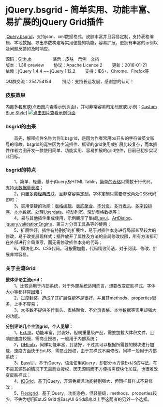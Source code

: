 jQuery.bsgrid - 简单实用、功能丰富、易扩展的jQuery Grid插件
=======================================================

<a href="http://thebestofyouth.com/bsgrid/" target="_blank">jQuery.bsgrid</a>，支持json、xml数据格式，皮肤丰富并且容易定制，支持表格编辑、本地数据、导出参数构建等实用便捷的功能，容易扩展，更拥有丰富的示例以及问题反馈的及时响应。

源码：[Github](https://github.com/baishui2004/jquery.bsgrid/)&emsp;&emsp;&emsp;&emsp;&emsp;演示：<a href="http://bsgrid.oschina.mopaasapp.com/documention/themes.html" target="_blank">皮肤</a>&emsp;<a href="http://bsgrid.oschina.mopaasapp.com/examples/zh-CN.html" target="_blank">示例</a>&emsp;<a href="http://bsgrid.oschina.mopaasapp.com/documention/documention.zh-CN.html" target="_blank">文档</a>  
版本：1.38-preview&emsp;&emsp;&nbsp;协议：Apache Licence 2&emsp;&emsp;&nbsp;更新：2016-01-21  
依赖：jQuery 1.4.4 ~~ jQuery 1.12.2&emsp;&emsp;&nbsp;支持：IE6+、Chrome、Firefox等

QQ群交流：254754154&emsp;&emsp;&nbsp;&nbsp;捐助：<a href="http://bsgrid.oschina.mopaasapp.com/donate.html" target="_blank" style="text-decoration: none;">支持长远发展，感谢您的认可！</a>

### 皮肤效果 ###
内置多套皮肤(点击图片查看示例页面)，并可非常容易的定制皮肤[示例：<a href="http://bsgrid.oschina.mopaasapp.com/examples/zh-CN.html#href=examples/grid/themes/custom.html" target="_blank">Custom Blue Style</a>]
<a href="http://bsgrid.oschina.mopaasapp.com/examples/grid/simple.html" target="_blank"><img title="点击图片查看示例页面" src="http://git.oschina.net/bs2004/jquery.bsgrid/raw/v1.37/documention/images/themes.jpg" /></a>

### bsgrid的由来 ###
&emsp;&emsp;首先，解释插件名称为何叫bsgrid，是因为作者常用bs开头的字符做英文账号的缘故。bsgrid的诞生因为主流插件、框架的grid使用或扩展比较复杂，而本插件作者力图开发一款使用简单、功能实用、容易扩展的grid控件，目前已初步实现此目标。

### bsgrid的特点 ###
&emsp;&emsp;1，简单、轻量，基于jQuery及HTML Table，<a href="http://bsgrid.oschina.mopaasapp.com/examples/zh-CN.html#href=examples/grid/simple.html" target="_blank">简单的表格</a>只需数十行代码，支持<a href="http://bsgrid.oschina.mopaasapp.com/examples/zh-CN.html#href=examples/grid/load-time-test.html" target="_blank">大数据量表格</a>；  
&emsp;&emsp;2，内置<a href="http://bsgrid.oschina.mopaasapp.com/examples/zh-CN.html#href=examples/grid/simple.html" target="_blank">多套经典皮肤</a>，且非常容易<a href="http://bsgrid.oschina.mopaasapp.com/examples/zh-CN.html#href=examples/grid/themes/custom.html" target="_blank">定制</a>，字体定制只需要修改两处CSS代码即可；  
&emsp;&emsp;3，实用便捷的功能：<a href="http://bsgrid.oschina.mopaasapp.com/examples/zh-CN.html#href=examples/grid/edit.html" target="_blank">表格编辑</a>、<a href="http://bsgrid.oschina.mopaasapp.com/examples/zh-CN.html#href=examples/grid/foot.html" target="_blank">表底聚合</a>、<a href="http://bsgrid.oschina.mopaasapp.com/examples/zh-CN.html#href=examples/grid/no-pagation.html" target="_blank">不分页</a>、<a href="http://bsgrid.oschina.mopaasapp.com/examples/zh-CN.html#href=examples/grid/multi-header.html" target="_blank">多行表头</a>、<a href="http://bsgrid.oschina.mopaasapp.com/examples/zh-CN.html#href=examples/grid/multi-sort.html" target="_blank">多字段排序</a>、<a href="http://bsgrid.oschina.mopaasapp.com/examples/zh-CN.html#href=examples/grid/local/json.html" target="_blank">本地数据</a>、<a href="http://bsgrid.oschina.mopaasapp.com/examples/zh-CN.html#href=examples/grid/userdata.html" target="_blank">处理Userdata</a>、<a href="http://bsgrid.oschina.mopaasapp.com/examples/zh-CN.html#href=examples/grid/move-column-extend.html" target="_blank">拖动列宽</a>、<a href="http://bsgrid.oschina.mopaasapp.com/examples/zh-CN.html#href=examples/grid/fixed-header/fixed-header-extend.html" target="_blank">滚动表格数据</a>等；  
&emsp;&emsp;4，易与其他插件集成使用，示例展示了集成<a href="http://bsgrid.oschina.mopaasapp.com/examples/zh-CN.html#href=examples/layui/layer.html" target="_blank">Layui</a>、<a href="http://bsgrid.oschina.mopaasapp.com/examples/zh-CN.html#href=examples/artDialog/gridAndForm.html" target="_blank">ArtDialog</a>、<a href="http://bsgrid.oschina.mopaasapp.com/examples/zh-CN.html#href=examples/form/validation.html" target="_blank">jquery.validationEngine</a>、第三方分页工具条等的使用；  
&emsp;&emsp;5，扩展性好，插件有特别好的扩展性，易于对插件本身进行局部甚至较大的修改，易于改变展现样式；插件放开了属性及方法的全局修改权限，所有方法都可在外部进行全局重写，而无需修改插件本身的代码；  
&emsp;&emsp;6，模块化JS、CSS代码，可按需加载，代码精致简洁，对于阅读、修改、扩展非常容易。

### 关于主流Grid ###
<b>整体评论主流grid：</b>  
&emsp;&emsp;1，比较适用于内部系统，对于外部系统适用而言，想要改变皮肤样式，字体大小等都非常困难；  
&emsp;&emsp;2，过度封装，造成了其扩展性能不是很好，并且其methods、properties很多，上手不容易；  
&emsp;&emsp;3，大多数不提供多行表头、表格聚合、不分页表格、本地数据等实用却强大的功能。

<b>分别评论几个主流grid，个人见解：</b>  
&emsp;&emsp;1，<a href="http://www.sencha.com/products/extjs/" target="_blank">ExtJS</a>，功能丰富，封装好，但属重量级产品，需要加载大体积文件，且响应速度较慢，需商业授权，一般用于内部系统；  
&emsp;&emsp;2，<a href="http://dhtmlx.com/" target="_blank">DHtmlx</a>，同样功能丰富，封装好，不过其可以根据所需要的模块进行加载，速度方面快于ExtJS，需商业授权，由于其样式不易修改，同样一般用于内部系统；  
&emsp;&emsp;3，<a href="http://www.jeasyui.com/" target="_blank">EasyUI</a>，基于jQuery，语法使用jQuery，却部分地方像ExtJS的写法，在不需其源码的情况下无需商业授权，因无源码而不方便按需模块化加载，也很难改变皮肤样式；  
&emsp;&emsp;4，<a href="http://www.jqgrid.com/" target="_blank">jQGrid</a>，基于jQuery，开源免费且功能特别强大，但同样其样式不易修改；  
&emsp;&emsp;5，<a href="http://www.flexigrid.info/" target="_blank">Flexigrid</a>，基于jQuery，功能逊色，但轻量级，methods、properties较少，不失为想用ExtJS Grid或EasyUI Grid却难以上手这两者的另外一个选择。